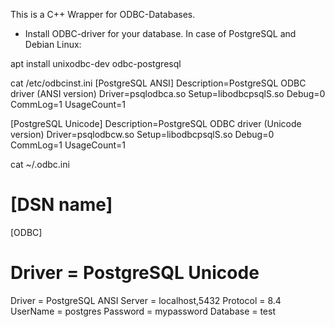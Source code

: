 This is a C++ Wrapper for ODBC-Databases.

* Install ODBC-driver for your database. In case of PostgreSQL and Debian Linux:

apt install unixodbc-dev odbc-postgresql

cat /etc/odbcinst.ini 
[PostgreSQL ANSI]
Description=PostgreSQL ODBC driver (ANSI version)
Driver=psqlodbca.so
Setup=libodbcpsqlS.so
Debug=0
CommLog=1
UsageCount=1

[PostgreSQL Unicode]
Description=PostgreSQL ODBC driver (Unicode version)
Driver=psqlodbcw.so
Setup=libodbcpsqlS.so
Debug=0
CommLog=1
UsageCount=1

cat ~/.odbc.ini
# [DSN name]
[ODBC]
# Driver = PostgreSQL Unicode
Driver = PostgreSQL ANSI
Server = localhost,5432
Protocol = 8.4
UserName = postgres
Password = mypassword
Database = test
